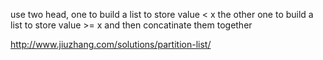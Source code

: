 
use two head, one to build a list to store value < x
the other one to build a list to store value >= x
and then concatinate them together

http://www.jiuzhang.com/solutions/partition-list/
